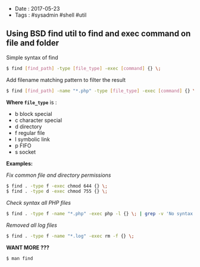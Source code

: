 - Date : 2017-05-23
- Tags : #sysadmin #shell #util

## Using BSD find util to find and exec command on file and folder

Simple syntax of find

```bash
$ find [find_path] -type [file_type] -exec [command] {} \;
```

Add filename matching pattern to filter the result

```bash
$ find [find_path] -name "*.php" -type [file_type] -exec [command] {} \;
```

**Where `file_type`** is :

- b       block special
- c       character special
- d       directory
- f       regular file
- l       symbolic link
- p       FIFO
- s       socket

**Examples:**

*Fix common file and directory permissions*

```bash
$ find . -type f -exec chmod 644 {} \;
$ find . -type d -exec chmod 755 {} \;
```

*Check syntax all PHP files*

```bash
$ find . -type f -name "*.php" -exec php -l {} \; | grep -v 'No syntax errors detectedA
```

*Removed all log files*

```bash
$ find . -type f -name "*.log" -exec rm -f {} \;
```

**WANT MORE ???**

```bash
$ man find
```
